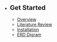 - ## Get Started
    - [Overview](/{{route}}/{{version}}/overview)
    - [Literature Review](/{{route}}/{{version}}/literature-review)
    - [Installation](/{{route}}/{{version}}/installation)
    - [ERD Digram](/{{route}}/{{version}}/erd-digram)

